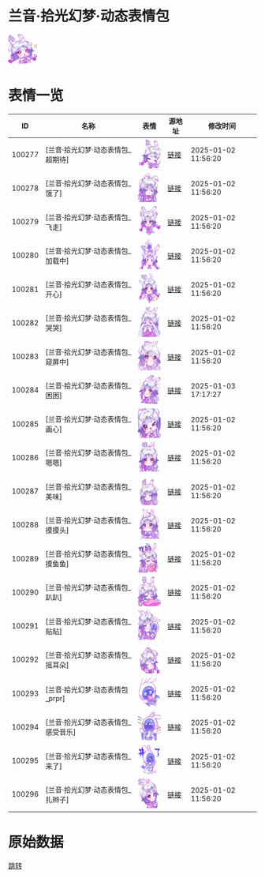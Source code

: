 # 兰音·拾光幻梦·动态表情包

<img src="./cover.png" height="60" alt="cover" />

# 表情一览

|ID|名称|表情|源地址|修改时间|
|----|----|----|----|----|
|100277|[兰音·拾光幻梦·动态表情包_超期待]|<img src="./pic/100277_%5B兰音·拾光幻梦·动态表情包_超期待%5D.gif" height="60" alt="超期待"/>|[链接](https://i0.hdslb.com/bfs/garb/70fe6193b3fa456d8b1efd4871621d95291e93f7.gif)|2025-01-02 11:56:20|
|100278|[兰音·拾光幻梦·动态表情包_饿了]|<img src="./pic/100278_%5B兰音·拾光幻梦·动态表情包_饿了%5D.gif" height="60" alt="饿了"/>|[链接](https://i0.hdslb.com/bfs/garb/96dcd24e429ef8aed4b7164d4e9ea1282e497b84.gif)|2025-01-02 11:56:20|
|100279|[兰音·拾光幻梦·动态表情包_飞走]|<img src="./pic/100279_%5B兰音·拾光幻梦·动态表情包_飞走%5D.gif" height="60" alt="飞走"/>|[链接](https://i0.hdslb.com/bfs/garb/2709d0def3c2f630f1665cd11d4959215ae167a5.gif)|2025-01-02 11:56:20|
|100280|[兰音·拾光幻梦·动态表情包_加载中]|<img src="./pic/100280_%5B兰音·拾光幻梦·动态表情包_加载中%5D.gif" height="60" alt="加载中"/>|[链接](https://i0.hdslb.com/bfs/garb/c1c4fbd44c17ce4f3300690d89b89876ee6f24ed.gif)|2025-01-02 11:56:20|
|100281|[兰音·拾光幻梦·动态表情包_开心]|<img src="./pic/100281_%5B兰音·拾光幻梦·动态表情包_开心%5D.gif" height="60" alt="开心"/>|[链接](https://i0.hdslb.com/bfs/garb/c9d95fffc36f98dee20057f687467a5806ca6efc.gif)|2025-01-02 11:56:20|
|100282|[兰音·拾光幻梦·动态表情包_哭哭]|<img src="./pic/100282_%5B兰音·拾光幻梦·动态表情包_哭哭%5D.gif" height="60" alt="哭哭"/>|[链接](https://i0.hdslb.com/bfs/garb/4bc7df2b9eeff23e40620f0533e0de9087e6a52b.gif)|2025-01-02 11:56:20|
|100283|[兰音·拾光幻梦·动态表情包_窥屏中]|<img src="./pic/100283_%5B兰音·拾光幻梦·动态表情包_窥屏中%5D.gif" height="60" alt="窥屏中"/>|[链接](https://i0.hdslb.com/bfs/garb/dcad25a48e5de6e5d9d2a47e52f165326abc1f7f.gif)|2025-01-02 11:56:20|
|100284|[兰音·拾光幻梦·动态表情包_困困]|<img src="./pic/100284_%5B兰音·拾光幻梦·动态表情包_困困%5D.gif" height="60" alt="困困"/>|[链接](https://i0.hdslb.com/bfs/garb/item/cc7b28be762ad700dd3749bb95de9c960f4358b3.gif)|2025-01-03 17:17:27|
|100285|[兰音·拾光幻梦·动态表情包_画心]|<img src="./pic/100285_%5B兰音·拾光幻梦·动态表情包_画心%5D.gif" height="60" alt="画心"/>|[链接](https://i0.hdslb.com/bfs/garb/76faa17071ad3479a503927f24f16d3532ae8d77.gif)|2025-01-02 11:56:20|
|100286|[兰音·拾光幻梦·动态表情包_嗯嗯]|<img src="./pic/100286_%5B兰音·拾光幻梦·动态表情包_嗯嗯%5D.gif" height="60" alt="嗯嗯"/>|[链接](https://i0.hdslb.com/bfs/garb/c9b35636a3fcf040f5aad15ee31fb7ba32dd0f89.gif)|2025-01-02 11:56:20|
|100287|[兰音·拾光幻梦·动态表情包_美味]|<img src="./pic/100287_%5B兰音·拾光幻梦·动态表情包_美味%5D.gif" height="60" alt="美味"/>|[链接](https://i0.hdslb.com/bfs/garb/04f19b00378de44591f7b2729e1d0c2d415bc5cf.gif)|2025-01-02 11:56:20|
|100288|[兰音·拾光幻梦·动态表情包_摸摸头]|<img src="./pic/100288_%5B兰音·拾光幻梦·动态表情包_摸摸头%5D.gif" height="60" alt="摸摸头"/>|[链接](https://i0.hdslb.com/bfs/garb/2a6ff3d0cf60c9f2e7536af960a2085b1aee03ba.gif)|2025-01-02 11:56:20|
|100289|[兰音·拾光幻梦·动态表情包_摸鱼鱼]|<img src="./pic/100289_%5B兰音·拾光幻梦·动态表情包_摸鱼鱼%5D.gif" height="60" alt="摸鱼鱼"/>|[链接](https://i0.hdslb.com/bfs/garb/0eeea5e7b1e70137322eeddc6b8d9b7d055f849c.gif)|2025-01-02 11:56:20|
|100290|[兰音·拾光幻梦·动态表情包_趴趴]|<img src="./pic/100290_%5B兰音·拾光幻梦·动态表情包_趴趴%5D.gif" height="60" alt="趴趴"/>|[链接](https://i0.hdslb.com/bfs/garb/44531d7844ae11a6d926c3b9a13d2a504dabb701.gif)|2025-01-02 11:56:20|
|100291|[兰音·拾光幻梦·动态表情包_贴贴]|<img src="./pic/100291_%5B兰音·拾光幻梦·动态表情包_贴贴%5D.gif" height="60" alt="贴贴"/>|[链接](https://i0.hdslb.com/bfs/garb/258d857f15286e7c8b4413e54c55957e06f400b3.gif)|2025-01-02 11:56:20|
|100292|[兰音·拾光幻梦·动态表情包_摇耳朵]|<img src="./pic/100292_%5B兰音·拾光幻梦·动态表情包_摇耳朵%5D.gif" height="60" alt="摇耳朵"/>|[链接](https://i0.hdslb.com/bfs/garb/0a7a6d301c5330aaddeb655a76392df79ab45fa1.gif)|2025-01-02 11:56:20|
|100293|[兰音·拾光幻梦·动态表情包_prpr]|<img src="./pic/100293_%5B兰音·拾光幻梦·动态表情包_prpr%5D.gif" height="60" alt="prpr"/>|[链接](https://i0.hdslb.com/bfs/garb/0778ae164f04509a3b33b3a1527930a3a309ae0d.gif)|2025-01-02 11:56:20|
|100294|[兰音·拾光幻梦·动态表情包_感受音乐]|<img src="./pic/100294_%5B兰音·拾光幻梦·动态表情包_感受音乐%5D.gif" height="60" alt="感受音乐"/>|[链接](https://i0.hdslb.com/bfs/garb/7a897a8a5d7b09bbe2179bae140453996628cf50.gif)|2025-01-02 11:56:20|
|100295|[兰音·拾光幻梦·动态表情包_来了]|<img src="./pic/100295_%5B兰音·拾光幻梦·动态表情包_来了%5D.gif" height="60" alt="来了"/>|[链接](https://i0.hdslb.com/bfs/garb/e850dc5a6b0c842879650c60a070821e08f503aa.gif)|2025-01-02 11:56:20|
|100296|[兰音·拾光幻梦·动态表情包_扎辫子]|<img src="./pic/100296_%5B兰音·拾光幻梦·动态表情包_扎辫子%5D.gif" height="60" alt="扎辫子"/>|[链接](https://i0.hdslb.com/bfs/garb/b742cc338735fc1e8ea0e58a7b65662041cff2cf.gif)|2025-01-02 11:56:20|

# 原始数据

[跳转](./raw.json)

